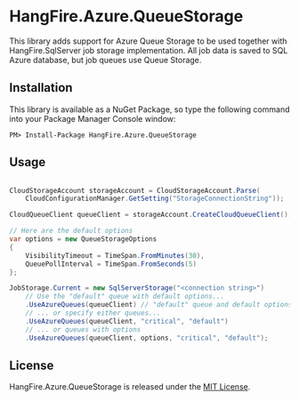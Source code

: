 HangFire.Azure.QueueStorage
============================

This library adds support for Azure Queue Storage to be used together
with HangFire.SqlServer job storage implementation. All job data is saved
to SQL Azure database, but job queues use Queue Storage.

Installation
-------------

This library is available as a NuGet Package, so type the following
command into your Package Manager Console window:

```
PM> Install-Package HangFire.Azure.QueueStorage
```

Usage
------

```csharp

CloudStorageAccount storageAccount = CloudStorageAccount.Parse(
    CloudConfigurationManager.GetSetting("StorageConnectionString"));

CloudQueueClient queueClient = storageAccount.CreateCloudQueueClient();

// Here are the default options
var options = new QueueStorageOptions
{
    VisibilityTimeout = TimeSpan.FromMinutes(30),
    QueuePollInterval = TimeSpan.FromSeconds(5)
};

JobStorage.Current = new SqlServerStorage("<connection string>")
    // Use the "default" queue with default options...
    .UseAzureQueues(queueClient) // "default" queue and default options
    // ... or specify either queues...
    .UseAzureQueues(queueClient, "critical", "default")
    // ... or queues with options
    .UseAzureQueues(queueClient, options, "critical", "default");
```

License
--------

HangFire.Azure.QueueStorage is released under the [MIT License](http://www.opensource.org/licenses/MIT).